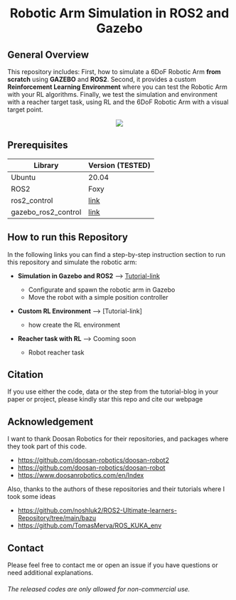 <h1 align="center">
  <br>
Robotic Arm Simulation in ROS2 and Gazebo
  <br>
</h1>


## General Overview

This repository includes: First, how to simulate a 6DoF Robotic Arm **from scratch** using **GAZEBO** and **ROS2**. Second, it provides a custom **Reinforcement Learning Environment** where you can test the Robotic Arm with your RL algorithms. Finally, we test the simulation and environment with a reacher target task, using RL and the 6DoF Robotic Arm with a visual target point.

<p align="center">
  <img src="https://github.com/dvalenciar/robotic_arm_environment/blob/main/images/doosan.gif">
</p>


## Prerequisites

|Library         | Version (TESTED) |
|----------------------|----|
| Ubuntu | 20.04|
| ROS2| Foxy|
| ros2_control |[link](https://github.com/ros-controls/ros2_control/tree/foxy) |
| gazebo_ros2_control | [link](https://github.com/ros-simulation/gazebo_ros2_control/tree/foxy)|

## How to run this Repository 

In the following links you can find a step-by-step instruction section to run this repository and simulate the robotic arm:

* **Simulation in Gazebo and ROS2** --> [Tutorial-link](https://davidvalenciaredro.wixsite.com/my-site/services-7)
  - Configurate and spawn the robotic arm in Gazebo 
  - Move the robot with a simple position controller
   
* **Custom RL Environment** --> [Tutorial-link]
  - how create the RL environment 

* **Reacher task with RL** --> Cooming soon
  - Robot reacher task



## Citation
If you use either the code, data or the step from the tutorial-blog in your paper or project, please kindly star this repo and cite our webpage


## Acknowledgement
I want to thank Doosan Robotics for their repositories, and packages where they took part of this code.

* https://github.com/doosan-robotics/doosan-robot2
* https://github.com/doosan-robotics/doosan-robot
* https://www.doosanrobotics.com/en/Index

Also, thanks to the authors of these repositories and their tutorials where I took some ideas  

* https://github.com/noshluk2/ROS2-Ultimate-learners-Repository/tree/main/bazu
* https://github.com/TomasMerva/ROS_KUKA_env


## Contact
Please feel free to contact me or open an issue if you have questions or need additional explanations.

######  The released codes are only allowed for non-commercial use.
